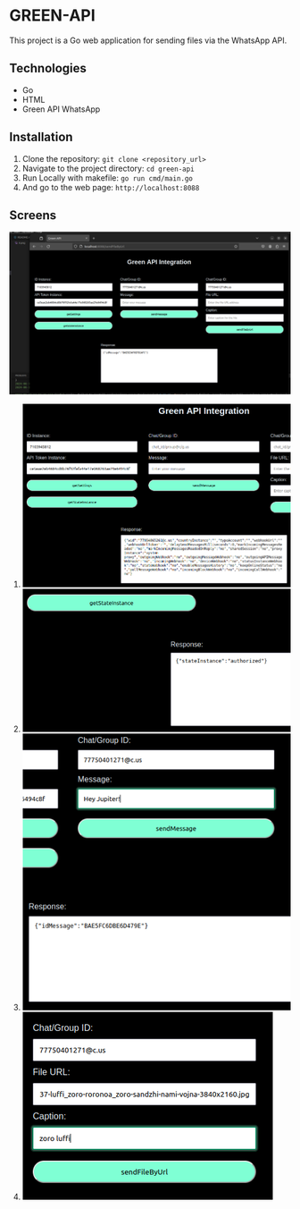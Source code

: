 #  GREEN-API

This project is a Go web application for sending files via the WhatsApp API.

## Technologies

- Go
- HTML
- Green API WhatsApp

## Installation
1. Clone the repository: `git clone <repository_url>`
2. Navigate to the project directory: `cd green-api`
3. Run Locally with makefile: ```go run cmd/main.go```
4. And go to the web page: `http://localhost:8088`

## Screens
![web-page](images/full.png)
1. ![getSettings](images/1.png)
2. ![getStateInstance](images/2.png)
3. ![sendMessage](images/3.png)
4. ![sendFileByUrl](images/4.png)